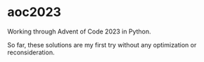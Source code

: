 # aoc2023

Working through Advent of Code 2023 in Python.

So far, these solutions are my first try without any optimization or reconsideration.